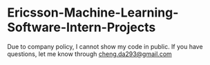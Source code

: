 # Ericsson-Machine-Learning-Software-Intern-Projects

Due to company policy, I cannot show my code in public. If you have questions, let me know through cheng.da293@gmail.com
